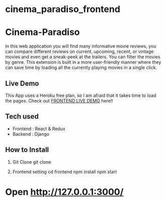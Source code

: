 # cinema_paradiso_frontend

# Cinema-Paradiso


In this web application you will find many informative movie reviews,
you can compare different reviews on current, upcoming, recent, or
vintage movies and even get a sneak-peek at the trailers. You can filter
the movies by genre. This extension is built in a more user-friendly
manner where they can save time by loading all the currently playing
movies in a single click.

## Live Demo
This App uses a Heroku free plan, so I am afraid that it takes time to load the pages.
Check out [FRONTEND LIVE DEMO](https://cinemaparadisofrontend.coreytkaren.repl.co/) here!!
## Tech used
* Frontend : React & Redux
* Backend : Django

## How to Install
1. Git Clone
git clone  

3. Frontend setting
cd frontend
npm install
npm start
# Open http://127.0.0.1:3000/
